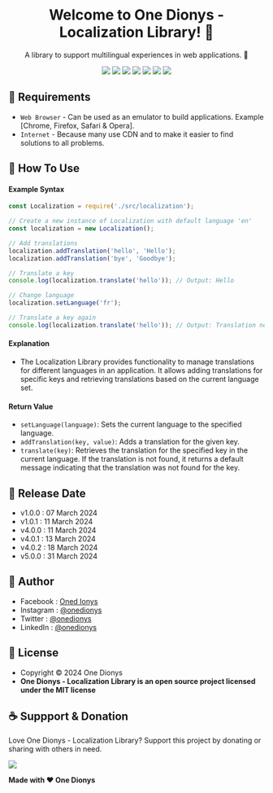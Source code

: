 <h1 align="center">Welcome to One Dionys - Localization Library! 👋 </h1>

<p align="center">A library to support multilingual experiences in web applications. 💖 </p>

<p align="center">
<img src="https://img.shields.io/github/contributors/onedionys/onedionys-localization-library?style=flat-square">
<img src="https://img.shields.io/github/issues/onedionys/onedionys-localization-library?style=flat-square">
<img src="https://img.shields.io/github/stars/onedionys/onedionys-localization-library?style=flat-square"> 
<img src="https://img.shields.io/github/forks/onedionys/onedionys-localization-library?style=flat-square">
<img src="https://img.shields.io/github/last-commit/onedionys/onedionys-localization-library.svg?style=flat-square">
<img src="https://img.shields.io/github/languages/code-size/onedionys/onedionys-localization-library?style=flat-square">
<img src="https://img.shields.io/github/license/onedionys/onedionys-localization-library?style=flat-square">
</p>

## 💾 Requirements

* `Web Browser` - Can be used as an emulator to build applications. Example [Chrome, Firefox, Safari & Opera].
* `Internet` - Because many use CDN and to make it easier to find solutions to all problems.

## 🎯 How To Use

#### Example Syntax

```javascript
const Localization = require('./src/localization');

// Create a new instance of Localization with default language 'en'
const localization = new Localization();

// Add translations
localization.addTranslation('hello', 'Hello');
localization.addTranslation('bye', 'Goodbye');

// Translate a key
console.log(localization.translate('hello')); // Output: Hello

// Change language
localization.setLanguage('fr');

// Translate a key again
console.log(localization.translate('hello')); // Output: Translation not found for key: hello
```

#### Explanation

* The Localization Library provides functionality to manage translations for different languages in an application. It allows adding translations for specific keys and retrieving translations based on the current language set.

#### Return Value

* `setLanguage(language)`: Sets the current language to the specified language.
* `addTranslation(key, value)`: Adds a translation for the given key.
* `translate(key)`: Retrieves the translation for the specified key in the current language. If the translation is not found, it returns a default message indicating that the translation was not found for the key.

## 📆 Release Date

* v1.0.0 : 07 March 2024
* v1.0.1 : 11 March 2024
* v4.0.0 : 11 March 2024
* v4.0.1 : 13 March 2024
* v4.0.2 : 18 March 2024
* v5.0.0 : 31 March 2024

## 🧑 Author

* Facebook : <a href="https://www.facebook.com/theonedionys"> Oned Ionys</a>
* Instagram : <a href="https://www.instagram.com/onedionys/"> @onedionys</a>
* Twitter : <a href="https://twitter.com/onedionys"> @onedionys</a>
* LinkedIn :  <a href="https://www.linkedin.com/in/onedionys/"> @onedionys</a>

## 📝 License

* Copyright © 2024 One Dionys
* **One Dionys - Localization Library is an open source project licensed under the MIT license**

## ☕️ Suppport & Donation

Love One Dionys - Localization Library? Support this project by donating or sharing with others in need.

<a href="https://www.buymeacoffee.com/onedionys"><img src="https://img.shields.io/badge/Buy_Me_A_Coffee-FFDD00?style=for-the-badge&logo=buy-me-a-coffee&logoColor=black"/> </a>

**Made with ❤️ One Dionys**
